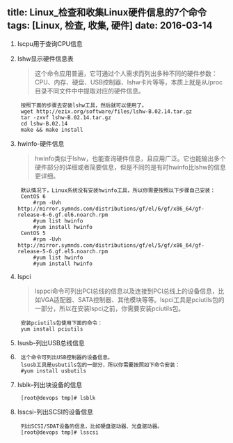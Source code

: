 title: Linux_检查和收集Linux硬件信息的7个命令
tags: [Linux, 检查, 收集, 硬件]
date: 2016-03-14
---

1. lscpu用于查询CPU信息

2. lshw显示硬件信息表

    > 这个命令应用普遍，它可通过个人需求而列出多种不同的硬件参数：CPU、内存、硬盘、USB控制器、lshw卡片等等，本质上就是从/proc目录不同文件中中提取对应的硬件信息。
    
	    按照下面的步骤去安装lshw工具，然后就可以使用了。
	    wget http://ezix.org/software/files/lshw-B.02.14.tar.gz
	    tar -zxvf lshw-B.02.14.tar.gz
	    cd lshw-B.02.14
	    make && make install
	    
<!-- more -->

3. hwinfo-硬件信息

    > hwinfo类似于lshw，也能查询硬件信息，且应用广泛。它也能输出多个硬件部分的详细或者简要信息，但是不同的是有时hwinfo比lshw的信息更详细。
	    
	    默认情况下，Linux系统没有安装hwinfo工具，所以你需要按照以下步骤自己安装：
	    CentOS 6
	        #rpm -Uvh http://mirror.symnds.com/distributions/gf/el/6/gf/x86_64/gf-release-6-6.gf.el6.noarch.rpm
	        #yum list hwinfo
	        #yum install hwinfo
	    CentOS 5
	        #rpm -Uvh http://mirror.symnds.com/distributions/gf/el/5/gf/x86_64/gf-release-5-6.gf.el5.noarch.rpm
	        #yum list hwinfo
	        #yum install hwinfo

4. lspci

    > lsppci命令可列出PCI总线的信息以及连接到PCI总线上的设备信息，比如VGA适配器、SATA控制器、其他模块等等。lspci工具是pciutils包的一部分，所以在安装lspci之前，你需要安装pciutils包。
    
	    安装pciutils包使用下面的命令：
	    yum install pciutils

5. lsusb-列出USB总线信息
6. 
	    这个命令可列出USB控制器的设备信息。
	    lsusb工具是usbutils包的一部分，所以你需要按照如下命令安装：
	    #yum install usbutils

6. lsblk-列出块设备的信息

    	[root@devops tmp]# lsblk

7. lsscsi-列出SCSI的设备信息

	    列出SCSI/SDAT设备的信息，比如硬盘驱动器、光盘驱动器。
	    [root@devops tmp]# lsscsi